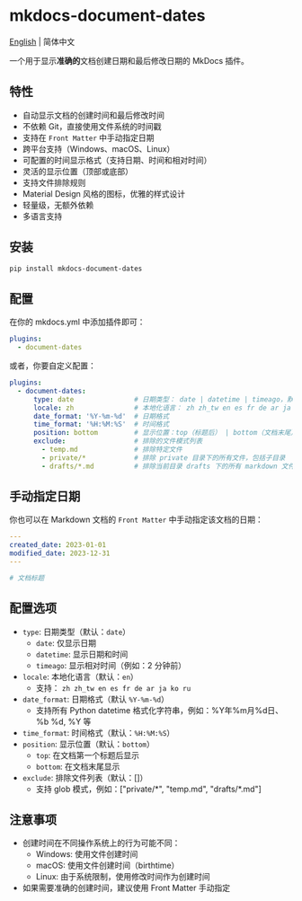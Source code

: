 # mkdocs-document-dates

[English](README.md) | 简体中文



一个用于显示**准确的**文档创建日期和最后修改日期的 MkDocs 插件。

## 特性

- 自动显示文档的创建时间和最后修改时间
- 不依赖 Git，直接使用文件系统的时间戳
- 支持在 `Front Matter` 中手动指定日期
- 跨平台支持（Windows、macOS、Linux）
- 可配置的时间显示格式（支持日期、时间和相对时间）
- 灵活的显示位置（顶部或底部）
- 支持文件排除规则
- Material Design 风格的图标，优雅的样式设计
- 轻量级，无额外依赖
- 多语言支持

## 安装

```bash
pip install mkdocs-document-dates
```

## 配置

在你的 mkdocs.yml 中添加插件即可：

```yaml
plugins:
  - document-dates
```

或者，你要自定义配置：

```yaml
plugins:
  - document-dates:
      type: date               # 日期类型： date | datetime | timeago，默认 date
      locale: zh               # 本地化语言： zh zh_tw en es fr de ar ja ko ru ，默认：en
      date_format: '%Y-%m-%d'  # 日期格式
      time_format: '%H:%M:%S'  # 时间格式
      position: bottom         # 显示位置：top（标题后） | bottom（文档末尾），默认 bottom
      exclude:                 # 排除的文件模式列表
        - temp.md              # 排除特定文件
        - private/*            # 排除 private 目录下的所有文件，包括子目录
        - drafts/*.md          # 排除当前目录 drafts 下的所有 markdown 文件，不包括子目录
```

## 手动指定日期

你也可以在 Markdown 文档的 `Front Matter` 中手动指定该文档的日期：

```yaml
---
created_date: 2023-01-01
modified_date: 2023-12-31
---

# 文档标题
```

## 配置选项

- `type`: 日期类型（默认：`date`）
  - `date`: 仅显示日期
  - `datetime`: 显示日期和时间
  - `timeago`: 显示相对时间（例如：2 分钟前）
- `locale`: 本地化语言（默认：`en`）
  - 支持： `zh zh_tw en es fr de ar ja ko ru`
- `date_format`: 日期格式（默认 `%Y-%m-%d`）
  - 支持所有 Python datetime 格式化字符串，例如：%Y年%m月%d日、%b %d, %Y 等
- `time_format`: 时间格式（默认：`%H:%M:%S`）
- `position`: 显示位置（默认：`bottom`）
  - `top`: 在文档第一个标题后显示
  - `bottom`: 在文档末尾显示
- `exclude`: 排除文件列表（默认：[]）
  - 支持 glob 模式，例如：["private/\*", "temp.md", "drafts/\*.md"]

## 注意事项

- 创建时间在不同操作系统上的行为可能不同：
  - Windows: 使用文件创建时间
  - macOS: 使用文件创建时间（birthtime）
  - Linux: 由于系统限制，使用修改时间作为创建时间
- 如果需要准确的创建时间，建议使用 Front Matter 手动指定

